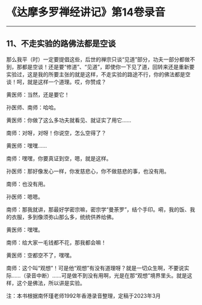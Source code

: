 # 《达摩多罗禅经讲记》第14卷录音

------

## 11、不走实验的路佛法都是空谈

那么我平（时）一定要提倡这些，后世的禅宗只谈“见道”部分，功夫一部分都做不到，那都是空谈！还是要“修道”、“见道”，即使你一下见了道，回转来还是重新要实验过，这是我的所要主张的就是这样，不走实验的路途不行，你的佛法都是空谈！呵，就是这样一个道理。哎，你赞成？

黄医师：当然，还是要它！

孙医师、南师：哈哈。

黄医师：你做了这么多功夫就看见、就证实了用它……

南师：对呀，对呀！你说空，怎么空得了？

黄医师：嘿嘿……

南师：嘿嘿，你要真证到空，嗯，就是这样。

孙医师：那好像发心一样，你发慈悲心，你不做慈悲的事，也没有用。

南师：也没有用。

孙医师：嗯嗯。

南师：那我就讲，那最好学密宗嘛，密宗学“曼荼罗”，结个手印。嗬，我的饭、我的衣服，多到像须弥山那么多，统统供养给佛。

黄医师：嘿嘿。

南师：给大家一毛钱都不花，那我都会嘛！

黄医师：空都空不了，嘿嘿。

南师：这个叫“观想”！可是他“观想”有没有道理呀？就是一切众生啊，不要说实际……（录音中断）……可是做不到没有用啊，光是在那“观想”境界里头。就是这样，这个是佛法，所以讲是实验。

注：本书根据南怀瑾老师1992年香港录音整理，定稿于2023年3月

